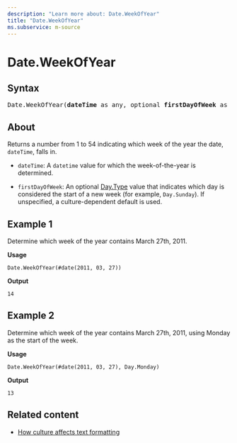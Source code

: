 ```yaml
---
description: "Learn more about: Date.WeekOfYear"
title: "Date.WeekOfYear"
ms.subservice: m-source
---
```

# Date.WeekOfYear

## Syntax

<pre>
Date.WeekOfYear(<b>dateTime</b> as any, optional <b>firstDayOfWeek</b> as nullable number) as nullable number
</pre>

## About

Returns a number from 1 to 54 indicating which week of the year the date, `dateTime`, falls in.

- `dateTime`: A `datetime` value for which the week-of-the-year is determined.

- `firstDayOfWeek`: An optional [Day.Type](day-type.md) value that indicates which day is considered the start of a new week (for example, `Day.Sunday`). If unspecified, a culture-dependent default is used.

## Example 1

Determine which week of the year contains March 27th, 2011.

**Usage**

```powerquery-m
Date.WeekOfYear(#date(2011, 03, 27))
```

**Output**

`14`

## Example 2

Determine which week of the year contains March 27th, 2011, using Monday as the start of the week.

**Usage**

```powerquery-m
Date.WeekOfYear(#date(2011, 03, 27), Day.Monday)
```

**Output**

`13`

## Related content

- [How culture affects text formatting](how-culture-affects-text-formatting.md)
